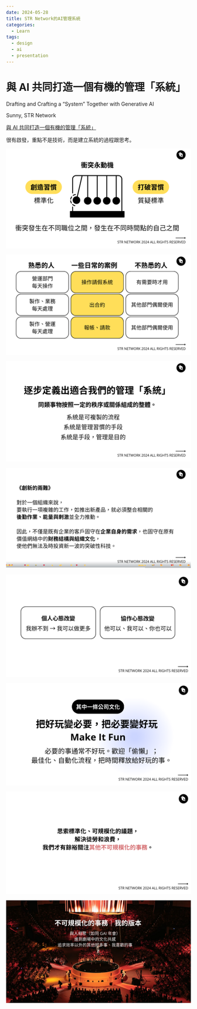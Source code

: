 ```yaml
---
date: 2024-05-28
title: STR Network的AI管理系統
categories:
  - Learn
tags:
  - design
  - ai
  - presentation
---
```


# 與 AI 共同打造一個有機的管理「系統」

Drafting and Crafting a “System” Together with Generative AI

Sunny, STR Network

[與 AI 共同打造一個有機的管理「系統」](https://www.canva.com/design/DAGDaSyyWG8/5pHTDeG7NWcWgpgqKbvH5A/view)

很有啟發，重點不是技術，而是建立系統的過程跟思考。

![slide1](../../../assets/blog/str-network_system/str-network_system1.png)

![slide2](../../../assets/blog/str-network_system/str-network_system2.png)

![slide3](../../../assets/blog/str-network_system/str-network_system3.png)

![slide4](../../../assets/blog/str-network_system/str-network_system4.png)

![slide5](../../../assets/blog/str-network_system/str-network_system5.png)

![slide6](../../../assets/blog/str-network_system/str-network_system6.png)

![slide7](../../../assets/blog/str-network_system/str-network_system7.png)

![slide8](../../../assets/blog/str-network_system/str-network_system8.png)

